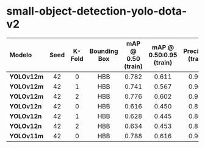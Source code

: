# small-object-detection-yolo-dota-v2

| Modelo       | Seed | K-Fold | Bounding Box | mAP @ 0.50 (train) | mAP @ 0.50:0.95 (train) | Precision (train) | Recall (train) | mAP @ 0.50 (val) | mAP @ 0.50:0.95 (val) | Precision (val) | Recall (val) | mAP @ 0.50 (test) | mAP @ 0.50:0.95 (test) | Precision (test) | Recall (test) | Latência (CPU) | Loss Final (train) | Loss Final (val) | Tamanho do Arquivo |
| :----------- | :--: | :----: | :----------: | :----------------: | :---------------------: | :---------------: | :------------: | :--------------: | :-------------------: | :-------------: | :----------: | :---------------: | :--------------------: | :--------------: | :-----------: | :------------: | :----------------: | :--------------: | :----------------: |
| **YOLOv12m** |  42  |    0   |      HBB     |        0.782       |          0.611          |       0.915       |      0.707     |       0.578      |         0.383         |      0.809      |     0.525    |       0.574       |          0.396         |       0.851      |     0.510     |     744 ms     |        2.080       |       2.948      |       40.8 MB      |
| **YOLOv12m** | 42 | 1 | HBB | 0.741 | 0.567 | 0.901 | 0.662 | 0.585 | 0.397 | 0.741 | 0.527 | 0.573 | 0.386 | 0.819 | 0.494 | 817 ms | 2.111 | 2.964 | 40.8 MB |
| **YOLOv12m** | 42 | 2 | HBB | 0.776 | 0.602 | 0.915 | 0.700 | 0.559 | 0.386 | 0.725 | 0.514 | 0.563 | 0.390 | 0.781 | 0.497 | 753 ms | 2.090 | 2.955 | 40.8 MB |
| **YOLOv12n** | 42 | 0 | HBB | 0.616 | 0.450 | 0.871 | 0.545 | 0.492 | 0.311 | 0.764 | 0.447 | 0.492 | 0.322 | 0.776 | 0.436 | 121 ms | 2.729 | 3.338 | 5.5 MB |
| **YOLOv12n** | 42 | 1 | HBB | 0.628 | 0.445 | 0.807 | 0.567 | 0.491 | 0.318 | 0.683 | 0.435 | 0.463 | 0.306 | 0.743 | 0.413 | 127 ms | 2.768 | 3.370 | 5.5 MB |
| **YOLOv12n** | 42 | 2 | HBB | 0.634 | 0.453 | 0.858 | 0.568 | 0.477 | 0.312 | 0.698 | 0.435 | 0.489 | 0.316 | 0.792 | 0.433 | 113 ms | 2.756 | 3.347 | 5.6 MB |
| **YOLOv11m** | 42 | 0 | HBB | 0.788 | 0.616 | 0.909 | 0.709 | 0.587 | 0.385 | 0.725 | 0.532 | 0.601 | 0.413 | 0.849 | 0.526 | 398 ms | 2.069 | 2.946 | 40.6 MB |
